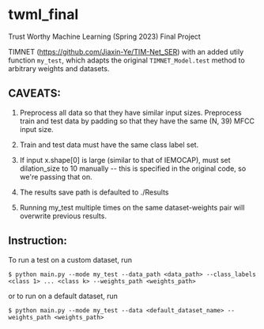 # twml_final
Trust Worthy Machine Learning (Spring 2023) Final Project

TIMNET (https://github.com/Jiaxin-Ye/TIM-Net_SER) with an added utily function `my_test`, which adapts the original `TIMNET_Model.test` method to arbitrary weights and datasets.

## CAVEATS:

1. Preprocess all data so that they have similar input sizes. Preprocess train and test data by padding so that they have the same (N, 39) MFCC input size. 


2. Train and test data must have the same class label set.


3. If input x.shape[0] is large (similar to that of IEMOCAP), must set dilation_size to 10 manually -- this is specified in the original code, so we're passing that on.


4. The results save path is defaulted to ./Results


5. Running my_test multiple times on the same dataset-weights pair will overwrite previous results.


## Instruction:

To run a test on a custom dataset, run

```
$ python main.py --mode my_test --data_path <data_path> --class_labels <class 1> ... <class k> --weights_path <weights_path>
```

or to run on a default dataset, run

```
$ python main.py --mode my_test --data <default_dataset_name> --weights_path <weights_path>
```
